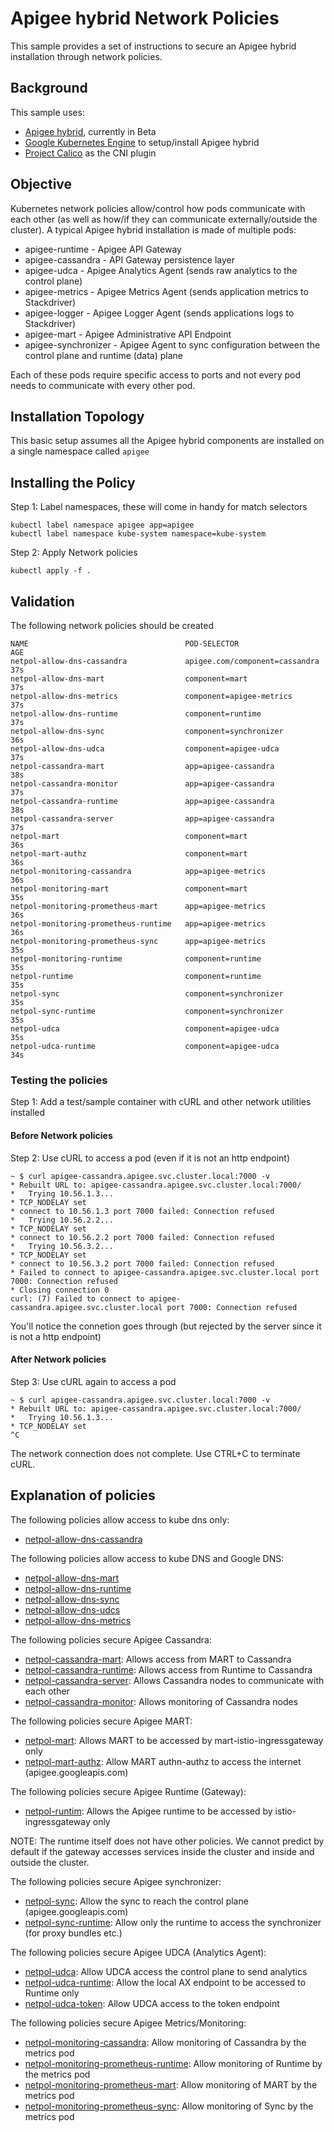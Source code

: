 # Apigee hybrid Network Policies

This sample provides a set of instructions to secure an Apigee hybrid installation through network policies. 

## Background

This sample uses:

* [Apigee hybrid](https://docs.apigee.com/hybrid/beta2/reference-overview), currently in Beta
* [Google Kubernetes Engine](https://cloud.google.com/kubernetes-engine/) to setup/install Apigee hybrid 
* [Project Calico](https://docs.projectcalico.org/v3.5/introduction/) as the CNI plugin

## Objective

Kubernetes network policies allow/control how pods communicate with each other (as well as how/if they can communicate externally/outside the cluster). A typical Apigee hybrid installation is made of multiple pods:

* apigee-runtime - Apigee API Gateway
* apigee-cassandra - API Gateway persistence layer
* apigee-udca - Apigee Analytics Agent (sends raw analytics to the control plane)
* apigee-metrics - Apigee Metrics Agent (sends application metrics to Stackdriver)
* apigee-logger - Apigee Logger Agent (sends applications logs to Stackdriver)
* apigee-mart - Apigee Administrative API Endpoint
* apigee-synchronizer - Apigee Agent to sync configuration between the control plane and runtime (data) plane

Each of these pods require specific access to ports and not every pod needs to communicate with every other pod.

## Installation Topology

This basic setup assumes all the Apigee hybrid components are installed on a single namespace called `apigee`

## Installing the Policy

Step 1: Label namespaces, these will come in handy for match selectors

```
kubectl label namespace apigee app=apigee
kubectl label namespace kube-system namespace=kube-system
```

Step 2: Apply Network policies

```
kubectl apply -f .
```

## Validation

The following network policies should be created

```
NAME                                   POD-SELECTOR                     AGE
netpol-allow-dns-cassandra             apigee.com/component=cassandra   37s
netpol-allow-dns-mart                  component=mart                   37s
netpol-allow-dns-metrics               component=apigee-metrics         37s
netpol-allow-dns-runtime               component=runtime                37s
netpol-allow-dns-sync                  component=synchronizer           36s
netpol-allow-dns-udca                  component=apigee-udca            37s
netpol-cassandra-mart                  app=apigee-cassandra             38s
netpol-cassandra-monitor               app=apigee-cassandra             37s
netpol-cassandra-runtime               app=apigee-cassandra             38s
netpol-cassandra-server                app=apigee-cassandra             37s
netpol-mart                            component=mart                   36s
netpol-mart-authz                      component=mart                   36s
netpol-monitoring-cassandra            app=apigee-metrics               36s
netpol-monitoring-mart                 component=mart                   35s
netpol-monitoring-prometheus-mart      app=apigee-metrics               36s
netpol-monitoring-prometheus-runtime   app=apigee-metrics               36s
netpol-monitoring-prometheus-sync      app=apigee-metrics               35s
netpol-monitoring-runtime              component=runtime                35s
netpol-runtime                         component=runtime                35s
netpol-sync                            component=synchronizer           35s
netpol-sync-runtime                    component=synchronizer           35s
netpol-udca                            component=apigee-udca            35s
netpol-udca-runtime                    component=apigee-udca            34s
```

### Testing the policies

Step 1: Add a test/sample container with cURL and other network utilities installed

#### Before Network policies
Step 2: Use cURL to access a pod (even if it is not an http endpoint)

```
~ $ curl apigee-cassandra.apigee.svc.cluster.local:7000 -v
* Rebuilt URL to: apigee-cassandra.apigee.svc.cluster.local:7000/
*   Trying 10.56.1.3...
* TCP_NODELAY set
* connect to 10.56.1.3 port 7000 failed: Connection refused
*   Trying 10.56.2.2...
* TCP_NODELAY set
* connect to 10.56.2.2 port 7000 failed: Connection refused
*   Trying 10.56.3.2...
* TCP_NODELAY set
* connect to 10.56.3.2 port 7000 failed: Connection refused
* Failed to connect to apigee-cassandra.apigee.svc.cluster.local port 7000: Connection refused
* Closing connection 0
curl: (7) Failed to connect to apigee-cassandra.apigee.svc.cluster.local port 7000: Connection refused
```

You'll notice the connetion goes through (but rejected by the server since it is not a http endpoint)

#### After Network policies
Step 3: Use cURL again to access a pod

```
~ $ curl apigee-cassandra.apigee.svc.cluster.local:7000 -v
* Rebuilt URL to: apigee-cassandra.apigee.svc.cluster.local:7000/
*   Trying 10.56.1.3...
* TCP_NODELAY set
^C
```

The network connection does not complete. Use CTRL+C to terminate cURL.

## Explanation of policies

The following policies allow access to kube dns only:
* [netpol-allow-dns-cassandra](./netpol-dns.yaml)

The following policies allow access to kube DNS and Google DNS:
* [netpol-allow-dns-mart](./netpol-dns.yaml)
* [netpol-allow-dns-runtime](./netpol-dns.yaml)
* [netpol-allow-dns-sync](./netpol-dns.yaml)
* [netpol-allow-dns-udcs](./netpol-dns.yaml)
* [netpol-allow-dns-metrics](./netpol-dns.yaml)

The following policies secure Apigee Cassandra:
* [netpol-cassandra-mart](./netpol-cassandra-client.yaml): Allows access from MART to Cassandra
* [netpol-cassandra-runtime](./netpol-cassandra-client.yaml): Allows access from Runtime to Cassandra
* [netpol-cassandra-server](./netpol-cassandra-server.yaml): Allows Cassandra nodes to communicate with each other
* [netpol-cassandra-monitor](./netpol-cassandra-monitoring.yaml): Allows monitoring of Cassandra nodes

The following policies secure Apigee MART:
* [netpol-mart](./netpol-mart.yaml): Allows MART to be accessed by mart-istio-ingressgateway only
* [netpol-mart-authz](./netpol-mart.yaml): Allow MART authn-authz to access the internet (apigee.googleapis.com)

The following policies secure Apigee Runtime (Gateway):
* [netpol-runtim](./netpol-runtime.yaml): Allows the Apigee runtime to be accessed by istio-ingressgateway only

NOTE: The runtime itself does not have other policies. We cannot predict by default if the gateway accesses services inside the cluster and inside and outside the cluster.

The following policies secure Apigee synchronizer:
* [netpol-sync](./netpol-sync.yaml): Allow the sync to reach the control plane (apigee.googleapis.com)
* [netpol-sync-runtime](./netpol-sync.yaml): Allow only the runtime to access the synchronizer (for proxy bundles etc.)

The following policies secure Apigee UDCA (Analytics Agent):
* [netpol-udca](./netpol-udca.yaml): Allow UDCA access the control plane to send analytics
* [netpol-udca-runtime](./netpol-udca.yaml): Allow the local AX endpoint to be accessed to Runtime only
* [netpol-udca-token](./netpol-udca.yaml): Allow UDCA access to the token endpoint

The following policies secure Apigee Metrics/Monitoring:
* [netpol-monitoring-cassandra](./netpol-monitoring.yaml): Allow monitoring of Cassandra by the metrics pod
* [netpol-monitoring-prometheus-runtime](./netpol-monitoring.yaml): Allow monitoring of Runtime by the metrics pod
* [netpol-monitoring-prometheus-mart](./netpol-monitoring.yaml): Allow monitoring of MART by the metrics pod
* [netpol-monitoring-prometheus-sync](./netpol-monitoring.yaml): Allow monitoring of Sync by the metrics pod
